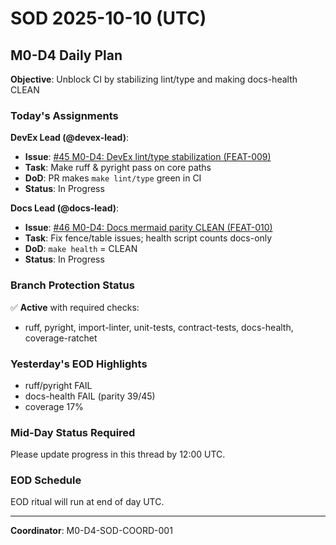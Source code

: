 # SOD 2025-10-10 (UTC)

## M0-D4 Daily Plan

**Objective**: Unblock CI by stabilizing lint/type and making docs-health CLEAN

### Today's Assignments

**DevEx Lead (@devex-lead)**:
- **Issue**: [#45 M0-D4: DevEx lint/type stabilization (FEAT-009)](https://github.com/Juhertra/dev/issues/45)
- **Task**: Make ruff & pyright pass on core paths
- **DoD**: PR makes `make lint/type` green in CI
- **Status**: In Progress

**Docs Lead (@docs-lead)**:
- **Issue**: [#46 M0-D4: Docs mermaid parity CLEAN (FEAT-010)](https://github.com/Juhertra/dev/issues/46)
- **Task**: Fix fence/table issues; health script counts docs-only
- **DoD**: `make health` = CLEAN
- **Status**: In Progress

### Branch Protection Status
✅ **Active** with required checks:
- ruff, pyright, import-linter, unit-tests, contract-tests, docs-health, coverage-ratchet

### Yesterday's EOD Highlights
- ruff/pyright FAIL
- docs-health FAIL (parity 39/45)
- coverage 17%

### Mid-Day Status Required
Please update progress in this thread by 12:00 UTC.

### EOD Schedule
EOD ritual will run at end of day UTC.

---
**Coordinator**: M0-D4-SOD-COORD-001